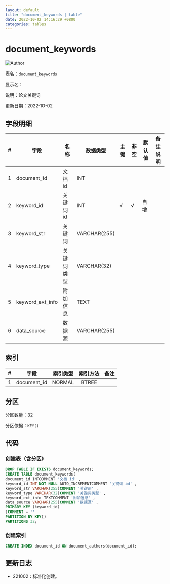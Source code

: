 ```yaml
---
layout: default
title: "document_keywords | table"
date: 2022-10-02 14:16:29 +0800
categories: tables
---
```


# document_keywords

![Author](https://img.shields.io/badge/Author-MarioZZJ-blue)

表名：`document_keywords`

显示名：

说明：论文关键词

更新日期：2022-10-02

## 字段明细

| **#** | **字段**         | **名称**   | **数据类型** | **主键** | **非空** | **默认值** | **备注说明** |
| ----- | ---------------- | ---------- | ------------ | -------- | -------- | ---------- | ------------ |
| 1     | document_id      | 文档 id    | INT          |          |          |            |              |
| 2     | keyword_id       | 关键词 id  | INT          | √        | √        | 自增       |              |
| 3     | keyword_str      | 关键词     | VARCHAR(255) |          |          |            |              |
| 4     | keyword_type     | 关键词类型 | VARCHAR(32)  |          |          |            |              |
| 5     | keyword_ext_info | 附加信息   | TEXT         |          |          |            |              |
| 6     | data_source      | 数据源     | VARCHAR(255) |          |          |            |              |

## 索引

|  #   |    字段     | 索引类型 | 索引方法 | 备注 |
| :--: | :---------: | :------: | :------: | :--: |
|  1   | document_id |  NORMAL  |  BTREE   |      |

## 分区

分区数量：32

分区依据：`KEY()`

## 代码

### 创建表（含分区）

```SQL
DROP TABLE IF EXISTS document_keywords;
CREATE TABLE document_keywords(
document_id INTCOMMENT '文档 id' ,
keyword_id INT NOT NULL AUTO_INCREMENTCOMMENT '关键词 id' ,
keyword_str VARCHAR(255)COMMENT '关键词' ,
keyword_type VARCHAR(32)COMMENT '关键词类型' ,
keyword_ext_info TEXTCOMMENT '附加信息' ,
data_source VARCHAR(255)COMMENT '数据源' ,
PRIMARY KEY (keyword_id)
)COMMENT = ''
PARTITION BY KEY()
PARTITIONS 32;
```

### 创建索引

```SQL
CREATE INDEX document_id ON document_authors(document_id);
```

## 更新日志

* 221002：标准化创建。
